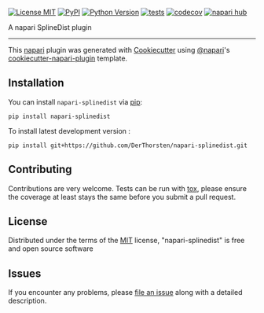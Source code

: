 
[![License MIT](https://img.shields.io/pypi/l/napari-splinedist.svg?color=green)](https://github.com/DerThorsten/napari-splinedist/raw/main/LICENSE)
[![PyPI](https://img.shields.io/pypi/v/napari-splinedist.svg?color=green)](https://pypi.org/project/napari-splinedist)
[![Python Version](https://img.shields.io/pypi/pyversions/napari-splinedist.svg?color=green)](https://python.org)
[![tests](https://github.com/DerThorsten/napari-splinedist/workflows/tests/badge.svg)](https://github.com/DerThorsten/napari-splinedist/actions)
[![codecov](https://codecov.io/gh/DerThorsten/napari-splinedist/branch/main/graph/badge.svg)](https://codecov.io/gh/DerThorsten/napari-splinedist)
[![napari hub](https://img.shields.io/endpoint?url=https://api.napari-hub.org/shields/napari-splinedist)](https://napari-hub.org/plugins/napari-splinedist)

A napari SplineDist plugin

----------------------------------

This [napari] plugin was generated with [Cookiecutter] using [@napari]'s [cookiecutter-napari-plugin] template.

<!--
Don't miss the full getting started guide to set up your new package:
https://github.com/napari/cookiecutter-napari-plugin#getting-started

and review the napari docs for plugin developers:
https://napari.org/stable/plugins/index.html
-->

## Installation

You can install `napari-splinedist` via [pip]:

    pip install napari-splinedist



To install latest development version :

    pip install git+https://github.com/DerThorsten/napari-splinedist.git


## Contributing

Contributions are very welcome. Tests can be run with [tox], please ensure
the coverage at least stays the same before you submit a pull request.

## License

Distributed under the terms of the [MIT] license,
"napari-splinedist" is free and open source software

## Issues

If you encounter any problems, please [file an issue] along with a detailed description.

[napari]: https://github.com/napari/napari
[Cookiecutter]: https://github.com/audreyr/cookiecutter
[@napari]: https://github.com/napari
[MIT]: http://opensource.org/licenses/MIT
[BSD-3]: http://opensource.org/licenses/BSD-3-Clause
[GNU GPL v3.0]: http://www.gnu.org/licenses/gpl-3.0.txt
[GNU LGPL v3.0]: http://www.gnu.org/licenses/lgpl-3.0.txt
[Apache Software License 2.0]: http://www.apache.org/licenses/LICENSE-2.0
[Mozilla Public License 2.0]: https://www.mozilla.org/media/MPL/2.0/index.txt
[cookiecutter-napari-plugin]: https://github.com/napari/cookiecutter-napari-plugin

[file an issue]: https://github.com/DerThorsten/napari-splinedist/issues

[napari]: https://github.com/napari/napari
[tox]: https://tox.readthedocs.io/en/latest/
[pip]: https://pypi.org/project/pip/
[PyPI]: https://pypi.org/
